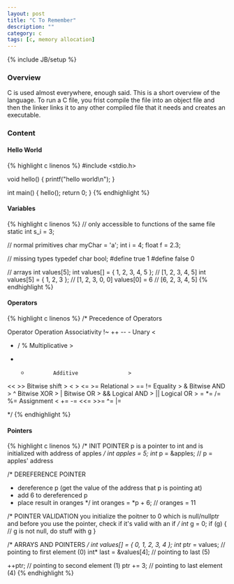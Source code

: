 ```yaml
---
layout: post
title: "C To Remember"
description: ""
category: c
tags: [c, memory allocation]
---
```

{% include JB/setup %}

<!-- Overview -->
<h3>Overview</h3>

C is used almost everywhere, enough said. This is a short overview of the language. To run a C file, you frist compile the file into an object file and then the linker links it to any other compiled file that it needs and creates an executable.

<!-- Content -->
<h3>Content</h3>

<!-- -->
<h4></h4>


<!-- Hello World -->
<h4>Hello World</h4>

<!-- Code _______________________________________-->
{% highlight c linenos %}
#include <stdio.h>

void hello()
{
    printf("hello world\n");
}

int main()
{
    hello();
    return 0;
}
{% endhighlight %}
<!-- /Code ^^^^^^^^^^^^^^^^^^^^^^^^^^^^^^^^^^^^^^-->


<!-- Variables -->
<h4>Variables</h4>

<!-- Code _______________________________________-->
{% highlight c linenos %}
// only accessible to functions of the same file
static int s_i = 3;

// normal primitives
char myChar = 'a';
int i = 4;
float f = 2.3;

// missing types
typedef char bool;
#define true 1
#define false 0

// arrays
int values[5];
int values[] = { 1, 2, 3, 4, 5 };   // [1, 2, 3, 4, 5]
int values[5] = { 1, 2, 3 };        // [1, 2, 3, 0, 0]
values[0] = 6                       // [6, 2, 3, 4, 5]
{% endhighlight %}
<!-- /Code ^^^^^^^^^^^^^^^^^^^^^^^^^^^^^^^^^^^^^^-->


<!-- Operators -->
<h4>Operators</h4>

<!-- Code _______________________________________-->
{% highlight c linenos %}
/* Precedence of Operators

Operator        Operation           Associativity
!~ ++ -- -      Unary                       <
* / %           Multiplicative          >
+ -             Additive                >
<< >>           Bitwise shift           >
< > <= >=       Relational              >
== !=           Equality                >
&               Bitwise AND             >
^               Bitwise XOR             >
|               Bitwise OR              >
&&              Logical AND             >
||              Logical OR              >
= *= /= %=      Assignment                  <
+= -= <<= >>=
^= |=       

*/
{% endhighlight %}
<!-- /Code ^^^^^^^^^^^^^^^^^^^^^^^^^^^^^^^^^^^^^^-->


<!-- Pointers -->
<h4>Pointers</h4>

<!-- Code _______________________________________-->
{% highlight c linenos %}
/* INIT POINTER
p is a pointer to int and is initialized with address of apples
*/
int apples = 5;
int* p = &apples;       // p = apples' address

/* DEREFERENCE POINTER
- dereference p (get the value of the address that p is pointing at)
- add 6 to dereferenced p
- place result in oranges
*/
int oranges = *p + 6;   // oranges = 11

/* POINTER VALIDATION
you initialize the poitner to 0
which is null/nullptr and before you use
the pointer, check if it's valid with an if
*/
int* g = 0;
if (g)
{
    // g is not null, do stuff with g
}

/* ARRAYS AND POINTERS
*/
int values[] = { 0, 1, 2, 3, 4 };
int* ptr = values;          // pointing to first element (0)
int* last = &values[4];     // pointing to last (5)

++ptr;                      // pointing to second element (1)
ptr += 3;                   // pointing to last element (4)
{% endhighlight %}
<!-- /Code ^^^^^^^^^^^^^^^^^^^^^^^^^^^^^^^^^^^^^^-->
